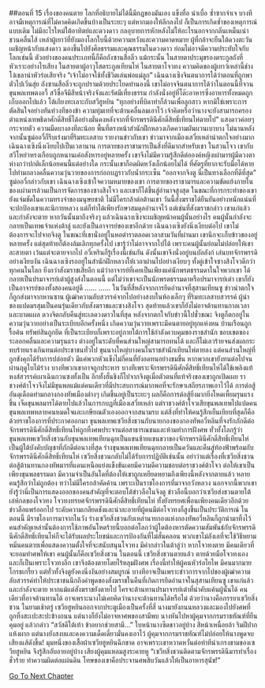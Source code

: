 ##ตอนที่ 15 เรื่องของคนตาย
โลกที่อธิบายไม่ได้นี้มีกฎของมันเอง แข็งทื่อ น่าเบื่อ ซ้ำซากจำเจ บางทีอาจมีเหตุการณ์ที่ไม่คาดคิดเกิดขึ้นบ้างเป็นระยะๆ แต่หากมองให้ลึกลงไป ก็เป็นการเกิดซ้ำของเหตุการณ์แบบเดิม ไม่มีอะไรใหม่ใต้อาทิตย์และดวงดาว กลอุบายการหักหลังไม่ให้อะไรนอกจากกลิ่นเหม็นเน่าชวนคลื่นไส้
เหล่าผู้เยาว์ที่ยังมองโลกใบนี้ด้วยความหวังและความคาดหมาย ผู้ที่กล้าจะยืนใต้ดวงตะวันเผชิญหน้ากับแสงดาว มองขึ้นไปยังศีลธรรมและคุณธรรมในดวงดาว ย่อมไม่อาจมีความประทับใจกับโลกเช่นนี้ ตัวอย่างของคนประเภทนี้ก็คือถังซานสือลิ่ว แม้กระนั้น ในสายตาประมุขรองตระกูลถังที่หัวเราะอย่างไรเสียง ในสายตาผู้อาวุโสตระกูลเทียนไห่ ในสายตาโจวทง ความคิดของผู้เยาว์เหล่านี้ช่างโง่เขลาน่าหัวร่อเสียจริง
“เจ้าไม่อาจใช้ทั้งชีวิตเล่นพ่อแม่ลูก” เฉินฉางเซิงจินตนาการได้ว่าตอนที่ถูกพาตัวไปเวิ่นสุ่ย ถังซานสือลิ่วจะถูกปรามด้วยประโยดทำนองนี้
เขาไม่อาจจินตนาการได้ว่าในตอนนี้ที่จวนขุนพลเทพตงอวี้ สวีซื่อจีมีสีหน้าจริงจังและรัศมีเที่ยงธรรม กำลังนั่งอยู่ที่โต๊ะอาหารซึ่งอาหารทั้งหมดถูกเก็บออกไปแล้ว โต้เถียงทะเลาะกับสวีฮูหยิน “ทุกอย่างที่บิดาทำก็ล้วนเพื่อลูกสาว หากมิใช่เพราะการตัดสินใจอย่างทันท่วงทีของข้า ความทุ่มเทที่จะต้านคลื่นลมเอาไว้ เจ้าคิดหรือว่านางจะยังสามารถครองตำแหน่งเทพธิดาศักดิ์สิทธิ์ได้อย่างมั่นคงหลังจากที่จักรพรรดินีศักดิ์สิทธิ์เทียนไห่ตายไป”
แสงดาวค่อยๆ กระจายตัว ความมืดบางลงทีละน้อย พื้นที่ตรงหน้าสำนักฝึกหลวงเกิดความผันผวนเบาบาง ไม่นานหลังจากนั้นซูม่ออวี๋ก็รีบเร่งมาที่ริมทะเลสาบ รายงานข่าวกับเขา
ข่าวมาจากเมืองเสวี่ยเหล่าน่าตกใจอย่างมาก เฉินฉางเซิงนิ่งเงียบไปเป็นเวลานาน
การตายของราชามารเป็นสิ่งที่ดีมากสำหรับเขา ในสวนโจว เขากับสวีโหย่วหรงเกือบถูกหนานเค่อสังหารอยู่หลายครั้ง เขาจึงไม่มีความรู้สึกดีต่อองค์หญิงเผ่ามารผู้มีดวงตาห่างกว่าปกติเล็กน้อยคนนี้แต่อย่างใด กระนั้นเขาก็อดผิดหวังเล็กน้อยไม่ได้ ที่ศัตรูที่ยากจะรับมือได้หายไปท่ามกลางคลื่นความวุ่นวายของการก่อกบฏราวกับน้ำกระเซ็น
“ออกจากจิงตู นี่เป็นทางเลือกที่ดีที่สุด” ซูม่ออวี๋กล่าวกับเขา
เฉินฉางเซิงเข้าใจความหมายของเขา
การตายของราชามารและความขัดแย้งภายในของเผ่ามารล้วนเป็นการจัดการของซางสิงโจว และเขาก็ได้ขึ้นสู่อำนาจสูงสุด ในขณะที่การกระทำของเขายังแจ่มชัดในความทรงจำของมนุษยชาติ ไม่มีใครกล้าต่อต้านเขา
วันนี้สังฆราชได้ยืนยันอย่างหนักแน่นที่จะปกป้องเขาและนิกายหลวง แต่ก็ทำได้เพียงรักษาสมดุลอำนาจไว้
แต่เช่นที่สังฆราชกล่าว เขาแก่แล้วและกำลังจะตาย หากวันนั้นมาถึงจริงๆ แล้วเฉินฉางเซิงจะเผชิญหน้าคนผู้นั้นอย่างไร
คนผู้นั้นกำลังจะกลายเป็นเทพเจ้าแห่งต้าลู่ และยังเป็นอาจารย์ของเขาอีกด้วย
เฉินฉางเซิงยังนิ่งเงียบต่อไป
เขาไม่ต้องการจะไปจากจิงตู ในขณะที่เขานั่งอยู่ในหอตำราตลอดเวลาสามวันที่ผ่านมา เขานึกจะเก็บข้าวของอยู่หลายครั้ง แต่สุดท้ายก็ต้องล้มเลิกทุกครั้งไป
เขารู้ว่าไม่อาจจากไปได้ เพราะคนผู้นั้นย่อมไม่ปล่อยให้เขาละสายตา เว้นแต่จะตายจากไป
อวี๋เหรินก็รู้เรื่องนี้เช่นกัน ดังนั้นเขาจึงนั่งอยู่บนบัลลังก์ เล่นบทจักรพรรดิอย่างเงียบงัน
เฉินฉางเซิงรออยู่ในสำนักฝึกหลวงให้เวลาผ่านไปอย่างเงียบๆ
ทั้งคู่เข้าใจซางสิงโจวดีกว่าทุกคนในโลก ยิ่งกว่าสังฆราชเสียอีก
แม้ว่าอาจารย์ที่เคยเป็นเพียงแค่นักพรตธรรมดาในใจพวกเขา ได้กลายเป็นปรมาจารย์เต๋าผู้สูงส่งในตอนนี้
แต่ไม่ว่าเขาจะเป็นนักพรตธรรมดาหรือปรมาจารย์เต๋า เขาก็ยังเป็นอาจารย์ของทั้งสองคนอยู่ดี
……
……
ในวันที่สี่หลังจากการยึดอำนาจที่สุสานเทียนซู ข่าวน่าตกใจก็ถูกส่งมาจากหานซาน
ผู้เฒ่าความลับสวรรค์จากไปอย่างสงบในห้องเล็กๆ ที่ริมทะเลสาบสวรรค์
ผู้นำของแปดมรสุมเป็นคนรุ่นเดียวกับสังฆราชและซางสิงโจว สุดท้ายแล้วเขาก็ยังไม่อาจต้านทานกาลเวลาและบาดแผล ดวงจิตกลับคืนสู่ทะเลดวงดาวในที่สุด
หลังจากตกใจกับข่าวนี้ไปชั่วขณะ จิงตูก็ตกอยู่ในความวุ่นวายอย่างเป็นระเบียบอีกครั้งหนึ่ง
เกิดความวุ่นวายเพราะมีคนตายอยู่ทุกแห่งหน บ้านเรือนถูกรื้อค้น ทรัพย์สินถูกยึด ที่เป็นระเบียบก็เพราะอยู่ภายใต้การใช้กำลังควบคุมของราชสำนัก ขอบเขตของระลอกคลื่นและความรุนแรง ต่างอยู่ในระดับที่คนส่วนใหญ่สามารถทนได้ และก็ไม่เลวร้ายจนส่งผลกระทบร้ายแรงเกินทนต่อประชาชนทั่วไป
ขุนนางใหญ่บางคนในราชสำนักเทียนไห่ตายลง แต่คนส่วนใหญ่ที่ถูกขังคุกได้รับการปล่อยตัว มีแค่พวกหัวแข็งไม่กี่คนที่ยังอดทนอย่างขมขื่น หากพวกเขายังทนต่อไปจนผ่านฤดูใบไม้ร่วง บางทีพวกเขาอาจถูกประหาร
บางทีเพราะจักรพรรดินีศักดิ์สิทธิ์เทียนไห่ได้ใช้เพลิงแท้หงส์สวรรค์เผาเฉินกวนซงทั้งเป็น อีกทั้งฮั่นชิงก็ไปจากจิงตูเมื่อตัวตนที่แท้จริงของเขาถูกเปิดเผย ราชวงศ์ต้าโจวจึงไม่มีขุนพลแม้แต่คนเดียวที่มีประสบการณ์มากพอที่จะรักษาเสถียรภาพเอาไว้ได้ การต่อสู้อันดุเดือดท่ามกลางกองทัพเมืองต่างๆ เกิดขึ้นอยู่เป็นระยะๆ ผลก็คือการต่อสู้ยิ่งมากยิ่งโหดเหี้ยมรุนแรงขึ้น
เจ็ดขุนพลมารได้ตายไปแล้วในการกบฏที่เมืองเสวี่ยเหล่า แต่ราชวงศ์ต้าโจวเสียขุนพลเทพไปแปดคน ขุนพลเทพหลายคนหมดใจและเกษียณตัวเองออกจากสนามรบ แต่สิ่งที่ทำให้คนรู้สึกเย็นเยียบที่สุดก็คือ ด้วยราชโองการที่ประกาศออกมา ขุนพลเทพเซวียสิ่งชวนกับนายกองของกองทัพอวี่หลินที่จงรักภักดีต่อจักรพรรดินีศักดิ์สิทธิ์เทียนไห่ถูกทิ้งศพประจานต่อสาธารณชนและห้ามทำการฝังศพ
ทั่วทั้งโลกรู้ว่าขุนพลเทพเซวียสิ่งชวนกับขุนพลเทพเทียนฉุยเป็นแขนซ้ายแขนขวาของจักรพรรดินีศักดิ์สิทธิ์เทียนไห่ เป็นผู้ใต้บังคับบัญชาที่ภักดีต่อนางที่สุด
ร่างขุนพลเทพเทียนฉุยกลายเป็นควันและคืนสู่ท้องฟ้าพร้อมกับจักรพรรดินีศักดิ์สิทธิ์เทียนไห่ เซวียสิ่งชวนกลับไม่ได้รับการปฏิบัติเช่นนั้น
อย่าว่าแต่เรื่องที่เซวียสิ่งชวนต่อสู้ต้านทานกองทัพมารที่แดนเหนือแย่งแข็งขันเคยมีความดีความชอบต่อราชวงศ์ต้าโจว ต่อให้เขาเป็นเพียงขุนพลธรรมดา มีความจำเป็นอันใดที่ต้องให้เขาถูกเหยียดหยามถึงเพียงนี้หลังจากตายแล้ว
หลายคนรู้สึกว่าไม่ถูกต้อง ทว่าไม่มีใครกล้าคัดค้าน เพราะเป็นราชโองการที่มาจากวังหลวง นอกจากนี้พวกเขายังรู้ว่านี่เป็นการแสดงออกของคนสำคัญที่จะตอบโต้ข่าวลือในจิงตู
ข่าวลือนี้บอกว่าเซวียส่งชวนตายใต้เล่ห์กลของโจวทง
โจวทงทรยศจักรพรรดินีศักดิ์สิทธิ์เทียนไห่ ทั้งยังทรยศเพื่อนเพียงคนเดียวอีกด้วย
ข่าวลือแพร่ออกไป ระดับความเกลียดชังและน่าละอายที่ผู้คนมีต่อโจวทงก็สูงขึ้นเป็นประวัติการณ์
ในตอนนี้ มีราชโองการมาจากในวัง ร่างเซวียสิ่งชวนกับเหล่านายกองแห่งกองทัพอวี่หลินก็ถูกนำมาทิ้งไว้
คนสำคัญเหล่านั้นต้องการใช้ภาพอันโหดร้ายนี้บอกต่อโลกว่าผู้ใดต้องหารตัดความสัมพันธ์กับจักรพรรดินีศักดิ์สิทธิ์เทียนไห่ก็จะได้รับผลประโยชน์และการป้องกันที่ไม่สั่นคลอน พวกเขาไม่ลังเลที่จะใช้วิธีหยามหมิ่นคนตายเพื่อแสดงความตั้งใจที่จะสนับสนุนโจวทง
มีคำกล่าวในต้าลู่ว่า หากโจวทงตาย มีคนเดียวที่จะยอมทำศพให้เขา คนผู้นั้นก็คือเซวียสิ่งชวน
ในตอนนี้ เซวียสิ่งชวนตายแล้ว ตายด้วยมือโจวทงเอง และก็เป็นเพราะโจวทงอีก เขาจึงต้องตายโดยไร้หลุมฝังศพ
เรื่องนี้ทำให้ผู้คนหัวร่อไยไพ มีคนมากมายโกรธเกรี้ยว แต่ทั่วทั้งจิงตูยังคงนิ่งงันอย่างสมบูรณ์
บางทีอาจเป็นเพราะข่าวการจากไปของผู้เฒ่าความลับสวรรค์ทำให้ประชาชนนึกถึงคำพูดของสังฆราชในคืนที่เกิดการยึดอำนาจในสุสานเทียนซู เขาแก่แล้วและกำลังจะตาย
หากแม้แต่สังฆราชยังตายไป ใครจะต้านทานปรมาจารย์เต๋าที่น่าคับแค้นผู้นั้นได้
คนเดียวที่อาจต้านทานได้ อาจเพราะนางไม่เคยคิดว่านางจะต้านทานได้หรือไม่ ด้วยว่านางคือภรรยาเซวียสิ่งชวน
ในยามเช้าตรู่ เซวียฮูหยินออกจากประตูเมืองเป็นครั้งที่สี่
นางมายังถนนหลวงและมองไปยังศพที่ถูกทิ้งสะเปะสะปะข้างถนน แต่นางก็ยังไม่อาจหาศพของสามีพบ
นางหันไปหาผู้คุมจากกรมราชทัณฑ์ที่ยืนคุมอยู่ แล้วกล่าว “สวัสดีใต้เท้า ข้าอยากช่วยสามี...”
ใบหน้านางซีดขาวอยู่บ้าง สีหน้าเหนื่อยล้า ริมฝีปากแห้งผาก แต่นางยังสงบและคงความเด็ดเดี่ยวมั่นคงเอาไว้
ผู้คุมจากกรมราชทัณฑ์ไม่ปล่อยให้นางพูดจบ
เสียงแส้ดังขึ้น!
มุมหนึ่งของเสื้อผ้าเซวียฮูหยินฉีกขาด
อาจเพราะเขาหวาดหวั่นต่อท่าทีน่าเกรงขามของเซวียฮูหยิน จึงรู้สึกอับอายอยู่บ้าง เสียงผู้คุมแหลมสูงระคายหู
“เซวียสิ่งชวนติดตามจักรพรรดินีมารทำเรื่องชั่วร้าย ทำความผิดต่อแผ่นดิน โทษของเขาคือประจานศพสิบวันแล้วให้เป็นอาหารสุนัข!”


[Go To Next Chapter]( ./688.md)